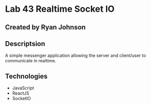 # Lab 43 Realtime Socket IO

## Created by Ryan Johnson

##  Descriptsion
A simple messenger application allowing the server and client/user to communicate in realtime.

## Technologies
* JavaScript
* ReactJS
* SocketIO
